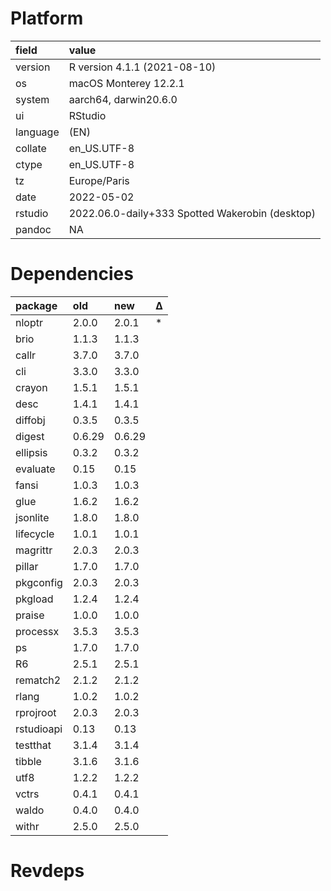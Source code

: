 # Platform

|field    |value                                           |
|:--------|:-----------------------------------------------|
|version  |R version 4.1.1 (2021-08-10)                    |
|os       |macOS Monterey 12.2.1                           |
|system   |aarch64, darwin20.6.0                           |
|ui       |RStudio                                         |
|language |(EN)                                            |
|collate  |en_US.UTF-8                                     |
|ctype    |en_US.UTF-8                                     |
|tz       |Europe/Paris                                    |
|date     |2022-05-02                                      |
|rstudio  |2022.06.0-daily+333 Spotted Wakerobin (desktop) |
|pandoc   |NA                                              |

# Dependencies

|package    |old    |new    |Δ  |
|:----------|:------|:------|:--|
|nloptr     |2.0.0  |2.0.1  |*  |
|brio       |1.1.3  |1.1.3  |   |
|callr      |3.7.0  |3.7.0  |   |
|cli        |3.3.0  |3.3.0  |   |
|crayon     |1.5.1  |1.5.1  |   |
|desc       |1.4.1  |1.4.1  |   |
|diffobj    |0.3.5  |0.3.5  |   |
|digest     |0.6.29 |0.6.29 |   |
|ellipsis   |0.3.2  |0.3.2  |   |
|evaluate   |0.15   |0.15   |   |
|fansi      |1.0.3  |1.0.3  |   |
|glue       |1.6.2  |1.6.2  |   |
|jsonlite   |1.8.0  |1.8.0  |   |
|lifecycle  |1.0.1  |1.0.1  |   |
|magrittr   |2.0.3  |2.0.3  |   |
|pillar     |1.7.0  |1.7.0  |   |
|pkgconfig  |2.0.3  |2.0.3  |   |
|pkgload    |1.2.4  |1.2.4  |   |
|praise     |1.0.0  |1.0.0  |   |
|processx   |3.5.3  |3.5.3  |   |
|ps         |1.7.0  |1.7.0  |   |
|R6         |2.5.1  |2.5.1  |   |
|rematch2   |2.1.2  |2.1.2  |   |
|rlang      |1.0.2  |1.0.2  |   |
|rprojroot  |2.0.3  |2.0.3  |   |
|rstudioapi |0.13   |0.13   |   |
|testthat   |3.1.4  |3.1.4  |   |
|tibble     |3.1.6  |3.1.6  |   |
|utf8       |1.2.2  |1.2.2  |   |
|vctrs      |0.4.1  |0.4.1  |   |
|waldo      |0.4.0  |0.4.0  |   |
|withr      |2.5.0  |2.5.0  |   |

# Revdeps

